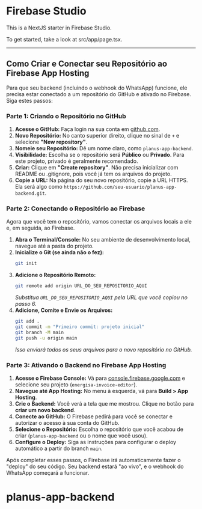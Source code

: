 # Firebase Studio

This is a NextJS starter in Firebase Studio.

To get started, take a look at src/app/page.tsx.

---

## Como Criar e Conectar seu Repositório ao Firebase App Hosting

Para que seu backend (incluindo o webhook do WhatsApp) funcione, ele precisa estar conectado a um repositório do GitHub e ativado no Firebase. Siga estes passos:

### Parte 1: Criando o Repositório no GitHub

1.  **Acesse o GitHub:** Faça login na sua conta em [github.com](https://github.com).
2.  **Novo Repositório:** No canto superior direito, clique no sinal de `+` e selecione **"New repository"**.
3.  **Nomeie seu Repositório:** Dê um nome claro, como `planus-app-backend`.
4.  **Visibilidade:** Escolha se o repositório será **Público** ou **Privado**. Para este projeto, privado é geralmente recomendado.
5.  **Criar:** Clique em **"Create repository"**. Não precisa inicializar com README ou .gitignore, pois você já tem os arquivos do projeto.
6.  **Copie a URL:** Na página do seu novo repositório, copie a URL HTTPS. Ela será algo como `https://github.com/seu-usuario/planus-app-backend.git`.

### Parte 2: Conectando o Repositório ao Firebase

Agora que você tem o repositório, vamos conectar os arquivos locais a ele e, em seguida, ao Firebase.

1.  **Abra o Terminal/Console:** No seu ambiente de desenvolvimento local, navegue até a pasta do projeto.
2.  **Inicialize o Git (se ainda não o fez):**
    ```bash
    git init
    ```
3.  **Adicione o Repositório Remoto:**
    ```bash
    git remote add origin URL_DO_SEU_REPOSITORIO_AQUI
    ```
    *Substitua `URL_DO_SEU_REPOSITORIO_AQUI` pela URL que você copiou no passo 6.*
4.  **Adicione, Comite e Envie os Arquivos:**
    ```bash
    git add .
    git commit -m "Primeiro commit: projeto inicial"
    git branch -M main
    git push -u origin main
    ```
    *Isso enviará todos os seus arquivos para o novo repositório no GitHub.*

### Parte 3: Ativando o Backend no Firebase App Hosting

1.  **Acesse o Firebase Console:** Vá para [console.firebase.google.com](https://console.firebase.google.com) e selecione seu projeto (`energisa-invoice-editor`).
2.  **Navegue até App Hosting:** No menu à esquerda, vá para **Build > App Hosting**.
3.  **Crie o Backend:** Você verá a tela que me mostrou. Clique no botão para **criar um novo backend**.
4.  **Conecte ao GitHub:** O Firebase pedirá para você se conectar e autorizar o acesso à sua conta do GitHub.
5.  **Selecione o Repositório:** Escolha o repositório que você acabou de criar (`planus-app-backend` ou o nome que você usou).
6.  **Configure o Deploy:** Siga as instruções para configurar o deploy automático a partir do branch `main`.

Após completar esses passos, o Firebase irá automaticamente fazer o "deploy" do seu código. Seu backend estará "ao vivo", e o webhook do WhatsApp começará a funcionar.
# planus-app-backend
